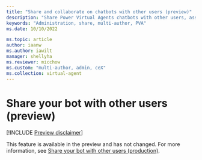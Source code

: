 ```yaml
---
title: "Share and collaborate on chatbots with other users (preview)"
description: "Share Power Virtual Agents chatbots with other users, assign security roles, and work together in Power Virtual Agents preview."
keywords: "Administration, share, multi-author, PVA"
ms.date: 10/10/2022

ms.topic: article
author: iaanw
ms.author: iawilt
manager: shellyha
ms.reviewer: micchow
ms.custom: "multi-author, admin, ceX"
ms.collection: virtual-agent
---
```


# Share your bot with other users (preview)

[!INCLUDE [Preview disclaimer](includes/public-preview-disclaimer.md)]

This feature is available in the preview and has not changed. For more information, see [Share your bot with other users (production)](/admin-share-bots.md).